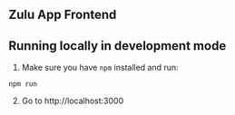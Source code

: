 Zulu App Frontend
------------------

## Running locally in development mode

1. Make sure you have `npm` installed and run:
  ```shell
  npm run
  ```

2. Go to http://localhost:3000